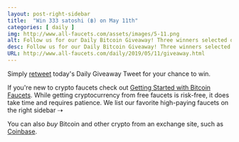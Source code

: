 ```yaml
---
layout: post-right-sidebar
title:  "Win 333 satoshi (฿) on May 11th"
categories: [ daily ]
img: http://www.all-faucets.com/assets/images/5-11.png
alt: Follow us for our Daily Bitcoin Giveaway! Three winners selected daily!
desc: Follow us for our Daily Bitcoin Giveaway! Three winners selected daily!
URL: http://www.all-faucets.com/daily/2019/05/11/giveaway.html
---
```


Simply <a href="https://twitter.com/intent/user?screen_name=CryptoPayoff" target="_blank">retweet</a> today's Daily Giveaway Tweet for your chance to win.

If you're new to crypto faucets check out <a href="http://www.all-faucets.com/start.html">Getting Started with Bitcoin Faucets</a>. While getting cryptocurrency from free faucets is risk-free, it does take time and requires patience. We list our favorite high-paying faucets on the right sidebar ⇢

You can also <i>buy</i> Bitcoin and other crypto from an exchange site, such as <a href="http://bit.ly/www-coinbase" target="_blank">Coinbase</a>.
